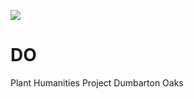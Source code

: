 [![](https://v3.juncture-digital.org/images/wb.svg)](https://v3.juncture-digital.org/wb)
# DO
Plant Humanities Project Dumbarton Oaks

<param ve-iframe
src="https://archive.org/embed/voyagestravelsin00hass/page/6/mode/2up"
fit="contain">

<param ve-image url="https://commons.wikimedia.org/wiki/File:Ch%C3%A2teau_de_Val%C3%A8re_et_Haut_de_Cry_-_juillet_2022.jpg#/media/File:Ch%C3%A2teau_de_Val%C3%A8re_et_Haut_de_Cry_-_juillet_2022.jpg"
title="Castle"
description="Chateau, CC by 2.0"
fit="contain">
